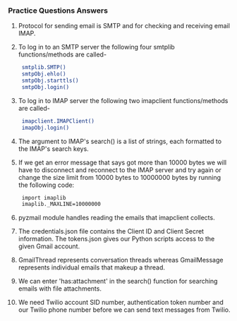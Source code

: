 ### Practice Questions Answers

1. Protocol for sending email is SMTP and for checking and receiving email IMAP.

2. To log in to an SMTP server the following four smtplib functions/methods are called-
   ``` bash
    smtplib.SMTP()
    smtpObj.ehlo()
    smtpObj.starttls()
    smtpObj.login()
   ```

3. To log in to IMAP server the following two imapclient functions/methods are called-
   ``` bash
    imapclient.IMAPClient()
    imapObj.login()
   ```

4. The argument to IMAP's search() is a list of strings, each formatted to the IMAP's search keys.

5. If we get an error message that says got more than 10000 bytes we will have to disconnect and reconnect to the IMAP server and try again 
or change the size limit from 10000 bytes to 10000000 bytes by running the following code:
   ``` bash
    import imaplib
    imaplib._MAXLINE=10000000
   ```

6. pyzmail module handles reading the emails that imapclient collects.

7. The credentials.json file contains the Client ID and Client Secret information.
The tokens.json gives our Python scripts access to the given Gmail account.

8. GmailThread represents conversation threads whereas GmailMessage represents individual emails that makeup a thread.

9. We can enter 'has:attachment' in the search() function for searching emails with file attachments.

10. We need Twilio account SID number, authentication token number and our Twilio phone number before we can send text messages from Twilio.
